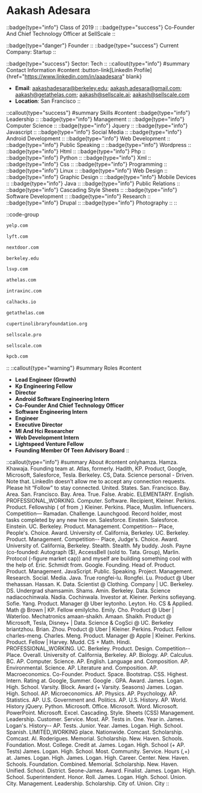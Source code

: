 # Aakash Adesara
::badge{type="info"}
Class of 2019
::
::badge{type="success"}
Co-Founder And Chief Technology Officer at SellScale
::

::badge{type="danger"}
Founder
::
::badge{type="success"}
Current Company: Startup
::

::badge{type="success"}
Sector: Tech
::
::callout{type="info"}
#summary
Contact Information
#content
:button-link[LinkedIn Profile]{href="https://www.linkedin.com/in/aaadesara" blank}
- **Email**: aakashadesara@berkeley.edu; aakash.adesara@gmail.com; aakash@getathelas.com; aakash@sellscale.ai; aakash@sellscale.com
- **Location**: San Francisco
::

::callout{type="success"}
#summary
Skills
#content
::badge{type="info"}
Leadership
::
::badge{type="info"}
Management
::
::badge{type="info"}
Computer Science
::
::badge{type="info"}
Jquery
::
::badge{type="info"}
Javascript
::
::badge{type="info"}
Social Media
::
::badge{type="info"}
Android Development
::
::badge{type="info"}
Web Development
::
::badge{type="info"}
Public Speaking
::
::badge{type="info"}
Wordpress
::
::badge{type="info"}
Html
::
::badge{type="info"}
Php
::
::badge{type="info"}
Python
::
::badge{type="info"}
Xml
::
::badge{type="info"}
Css
::
::badge{type="info"}
Programming
::
::badge{type="info"}
Linux
::
::badge{type="info"}
Web Design
::
::badge{type="info"}
Graphic Design
::
::badge{type="info"}
Mobile Devices
::
::badge{type="info"}
Java
::
::badge{type="info"}
Public Relations
::
::badge{type="info"}
Cascading Style Sheets
::
::badge{type="info"}
Software Development
::
::badge{type="info"}
Research
::
::badge{type="info"}
Drupal
::
::badge{type="info"}
Photography
::
::

::code-group
```bash [Yelp]
yelp.com
```
```bash [Lyft]
lyft.com
```
```bash [Nextdoor]
nextdoor.com
```
```bash [UC Berkeley]
berkeley.edu
```
```bash [Lightspeed Venture Partners]
lsvp.com
```
```bash [Athelas]
athelas.com
```
```bash [Intrax]
intraxinc.com
```
```bash [Cal Hacks]
calhacks.io
```
```bash [Athelas]
getathelas.com
```
```bash [Cupertino Library Foundation]
cupertinolibraryfoundation.org
```
```bash [SellScale]
sellscale.pro
```
```bash [SellScale]
sellscale.com
```
```bash [Kleiner Perkins Caufield & Byers]
kpcb.com
```
::
::callout{type="warning"}
#summary
Roles
#content
- **Lead Engineer (Growth)**
- **Kp Engineering Fellow**
- **Director**
- **Android Software Engineering Intern**
- **Co-Founder And Chief Technology Officer**
- **Software Engineering Intern**
- **Engineer**
- **Executive Director**
- **Ml And Hci Researcher**
- **Web Development Intern**
- **Lightspeed Venture Fellow**
- **Founding Member Of Teen Advisory Board**
::

::callout{type="info"}
#summary
About
#content
onlyhamza. Hamza. Khawaja. Founding team at. Atlas, formerly. Hadith, KP. Product, Google, Microsoft, Salesforce, Tesla. Berkeley. CS, Data. Science personal - Driven. Note that. LinkedIn doesn’t allow me to accept any connection requests. Please hit “Follow” to stay connected. United. States. San. Francisco. Bay. Area. San. Francisco. Bay. Area. True. False. Arabic. ELEMENTARY. English. PROFESSIONAL_WORKING. Computer. Software. Recipient, Kleiner. Perkins. Product. Fellowship ( of from ,) Kleiner. Perkins. Place, Muslim. Influencers. Competition— Ramadan. Challenge. Launchgood. Record holder, most tasks completed by any new hire on. Salesforce. Einstein. Salesforce. Einstein. UC. Berkeley. Product. Management. Competition-- Place, People's. Choice. Award. University of. California, Berkeley. UC. Berkeley. Product. Management. Competition-- Place, Judge's. Choice. Award. University of. California, Berkeley. Stealth. Stealth. My buddy. Josh. Payne (co-founded: Autograph ($), AccessBell (sold to. Tata. Group), Marlin. Protocol (-figure market cap)) and myself are building something cool with the help of. Eric. Schmidt from. Google. Founding. Head of. Product. Product. Management. JavaScript. Public. Speaking. Project. Management. Research. Social. Media. Java. True rongfei-lu. Rongfei. Lu. Product @ Uber thehassan. Hassan. K. Data. Scientist @ Clothing. Company | UC. Berkeley. DS. Undergrad shamsamin. Shams. Amin. Berkeley. Data. Science nadiacochinwala. Nadia. Cochinwala. Investor at. Kleiner. Perkins sofieyang. Sofie. Yang. Product. Manager @ Uber leytonho. Leyton. Ho. CS & Applied. Math @ Brown | KP. Fellow emilylcho. Emily. Cho. Product @ Uber | Waterloo. Mechatronics amaan-shaikh. Amaan. Shaikh. Product @ Microsoft, Tesla, Disney+ | Data. Science & CogSci @ UC. Berkeley briantzhou. Brian. Zhou. Product @ Uber | Kleiner. Perkins. Product. Fellow charles-meng. Charles. Meng. Product. Manager @ Apple | Kleiner. Perkins. Product. Fellow | Harvey. Mudd. CS + Math. Hindi. PROFESSIONAL_WORKING. UC. Berkeley. Product. Design. Competition-- Place. Overall. University of. California, Berkeley. AP. Biology. AP. Calculus. BC. AP. Computer. Science. AP. English. Language and. Composition. AP. Environmental. Science. AP. Literature and. Composition. AP. Macroeconomics. Co-Founder. Product. Space. Bootstrap. CSS. Highest. Intern. Rating at. Google, Summer. Google . GPA. Award. James. Logan. High. School. Varsity. Block. Award (+ Varsity. Seasons) James. Logan. High. School. AP. Microeconomics. AP. Physics. AP. Psychology. AP. Statistics. AP. U.S. Government and. Politics. AP. U.S. History. AP. World. History jQuery. Python. Microsoft. Office. Microsoft. Word. Microsoft. PowerPoint. Microsoft. Excel. Cascading. Style. Sheets (CSS) Management. Leadership. Customer. Service. Most. AP. Tests in. One. Year in. James. Logan's. History-- AP. Tests. Junior. Year. James. Logan. High. School. Spanish. LIMITED_WORKING place. Nationwide. Comcast. Scholarship. Comcast. Al. Roderigues. Memorial. Scholarship. New. Haven. Schools. Foundation. Most. College. Credit at. James. Logan. High. School (+ AP. Tests) James. Logan. High. School. Most. Community. Service. Hours (,+) at. James. Logan. High. James. Logan. High. Career. Center. New. Haven. Schools. Foundation. Combined. Memorial. Scholarship. New. Haven. Unified. School. District. Seone-James. Award. Finalist. James. Logan. High. School. Superintendent. Honor. Roll. James. Logan. High. School. Union. City. Management. Leadership. Scholarship. City of. Union. City
::
